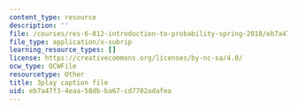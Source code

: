 ```yaml
---
content_type: resource
description: ''
file: /courses/res-6-012-introduction-to-probability-spring-2018/eb7a47f34eaa58dbba67cd7702adafea_l9y2Kv8VHw.vtt
file_type: application/x-subrip
learning_resource_types: []
license: https://creativecommons.org/licenses/by-nc-sa/4.0/
ocw_type: OCWFile
resourcetype: Other
title: 3play caption file
uid: eb7a47f3-4eaa-58db-ba67-cd7702adafea
---
```

